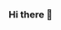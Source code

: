 ### Hi there 👋

<!--
**JordyDutch/JordyDutch** is a ✨ _special_ ✨ repository because its `README.md` (this file) appears on your GitHub profile.
![Github stats](https://github-readme-stats.vercel.app/api?username=jordydutch&theme=①L&show_icons=true&count_private=true) 
